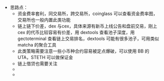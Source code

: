 - 思路点：
	- 资金费率套利，同交易所，跨交易所，coinglass 可以查看资金费率图，交易所也一般内置此类功能
	- 链上链下价差，dex 与cex，具体来源有新币上线公告和盘前交易，刚上 cex 的代币比较容易有价差，用 dextools 查看池子深度，用 gectoterminal 查看链上交易排名，dextools 可能有很多池子，可用类似 matcha 的聚合工具
	- 此类策略需要注意一些小币种合约容易被定点爆破，可以使用 BB 的 UTA，STETH 可以做保证金
	- 链上借贷也需要关注
	-
	-